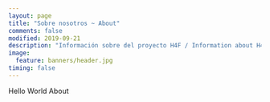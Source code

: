 ```yaml
---
layout: page
title: "Sobre nosotros ~ About"
comments: false
modified: 2019-09-21
description: "Información sobre del proyecto H4F / Information about H4F project"
image:
  feature: banners/header.jpg
timing: false
---
```


Hello World About
